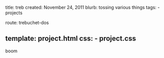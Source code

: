 title: treb
created: November 24, 2011
blurb: tossing various things
tags:
    - projects

route: trebuchet-dos

template: project.html
css:
    - project.css
---

boom
